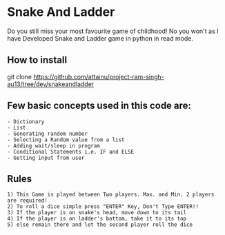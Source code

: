  # Snake And Ladder

Do you still miss your most favourite game of childhood! No you won't as I have Developed Snake and Ladder game in python in read mode.

## How to install

git clone https://github.com/attainu/project-ram-singh-au13/tree/dev/snakeandladder

## Few basic concepts used in this code are:
    - Dictionary
    - List
    - Generating random number
    - Selecting a Random value from a list
    - Adding wait/sleep in program
    - Conditional Statements i.e. IF and ELSE
    - Getting input from user

## Rules
    1) This Game is played between Two players. Max. and Min. 2 players are required!
    2) To roll a dice simple press "ENTER" Key, Don't Type ENTER!!
    3) If the player is on snake's head, move down to its tail
    4) If the player is on ladder's bottom, take it to its top
    5) else remain there and let the second player roll the dice

